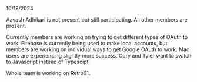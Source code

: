 10/18/2024

Aavash Adhikari is not present but still participating. All other members are present. 

Currently members are working on trying to get different types of OAuth to work. Firebase is currently being used to make local accounts, 
but members are working on individual ways to get Google OAuth to work. Mac users are experiencing slightly more success. Cory and Tyler
want to switch to Javascript instead of Typescipt. 

Whole team is working on Retro01. 
